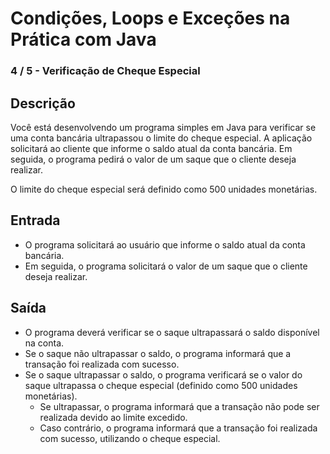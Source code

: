 # Condições, Loops e Exceções na Prática com Java
### 4 / 5 - Verificação de Cheque Especial

## Descrição
Você está desenvolvendo um programa simples em Java para verificar se uma conta bancária ultrapassou o limite do cheque especial. A aplicação solicitará ao cliente que informe o saldo atual da conta bancária. Em seguida, o programa pedirá o valor de um saque que o cliente deseja realizar.

O limite do cheque especial será definido como 500 unidades monetárias.

## Entrada

* O programa solicitará ao usuário que informe o saldo atual da conta bancária.
* Em seguida, o programa solicitará o valor de um saque que o cliente deseja realizar.

## Saída

* O programa deverá verificar se o saque ultrapassará o saldo disponível na conta.
* Se o saque não ultrapassar o saldo, o programa informará que a transação foi realizada com sucesso.
* Se o saque ultrapassar o saldo, o programa verificará se o valor do saque ultrapassa o cheque especial (definido como 500 unidades monetárias).
    * Se ultrapassar, o programa informará que a transação não pode ser realizada devido ao limite excedido.
    * Caso contrário, o programa informará que a transação foi realizada com sucesso, utilizando o cheque       especial.
